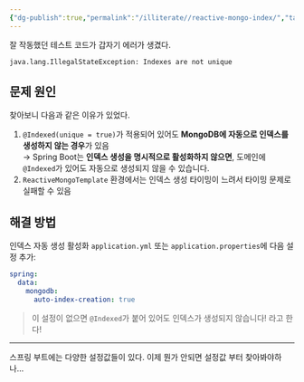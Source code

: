 ```yaml
---
{"dg-publish":true,"permalink":"/illiterate//reactive-mongo-index/","tags":["mongoDB","testcontainer","test"],"noteIcon":"","created":"2025-05-06T21:30:00","updated":"2025-05-06T21:30:18+09:00"}
---
```


잘 작동했던 테스트 코드가 갑자기 에러가 생겼다.

```
java.lang.IllegalStateException: Indexes are not unique
```

## 문제 원인

찾아보니 다음과 같은 이유가 있었다.

1. `@Indexed(unique = true)`가 적용되어 있어도 **MongoDB에 자동으로 인덱스를 생성하지 않는 경우**가 있음  
	→ Spring Boot는 **인덱스 생성을 명시적으로 활성화하지 않으면**, 도메인에 `@Indexed`가 있어도 자동으로 생성되지 않을 수 있습니다.
2. `ReactiveMongoTemplate` 환경에서는 인덱스 생성 타이밍이 느려서 타이밍 문제로 실패할 수 있음

## 해결 방법

 인덱스 자동 생성 활성화
`application.yml` 또는 `application.properties`에 다음 설정 추가:

```yaml
spring:
  data:
    mongodb:
      auto-index-creation: true
```

> 이 설정이 없으면 `@Indexed`가 붙어 있어도 인덱스가 생성되지 않습니다! 라고 한다!

---
스프링 부트에는 다양한 설정값들이 있다. 이제 뭔가 안되면 설정값 부터 찾아봐야하나...
